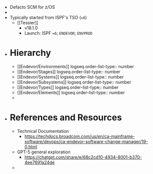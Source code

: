 - Defacto SCM for z/OS
-
- Typically started from ISPF's TSO (`=6`)
	- [[Tessier]]
		- v18.1.0
		- Launch: ISPF `=6`; `ENDEVOR`; `ENVPROD`
- # Hierarchy
	- [[Endevor/Environments]]
	  logseq.order-list-type:: number
	- [[Endevor/Stages]]
	  logseq.order-list-type:: number
	- [[Endevor/Systems]]
	  logseq.order-list-type:: number
	- [[Endevor/Subsystems]]
	  logseq.order-list-type:: number
	- [[Endevor/Types]]
	  logseq.order-list-type:: number
	- [[Endevor/Elements]]
	  logseq.order-list-type:: number
	-
- # References and Resources
	- Technical Documentation
		- https://techdocs.broadcom.com/us/en/ca-mainframe-software/devops/ca-endevor-software-change-manager/19-0.html
	- GPT-5 general exploration
		- https://chatgpt.com/share/e/68c2cd10-4934-8001-b370-4ee7691a24de
	-